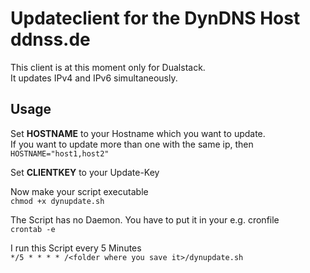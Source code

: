 # Updateclient for the DynDNS Host ddnss.de

This client is at this moment only for Dualstack. <br />
It updates IPv4 and IPv6 simultaneously.


## Usage


Set **HOSTNAME** to your Hostname which you want to update. <br />
If you want to update more than one with the same ip, then <br />
`HOSTNAME="host1,host2"`


Set **CLIENTKEY** to your Update-Key


Now make your script executable <br />
`chmod +x dynupdate.sh`


The Script has no Daemon. You have to put it in your e.g. cronfile <br />
`crontab -e`


I run this Script every 5 Minutes <br />
`*/5 * * * * /<folder where you save it>/dynupdate.sh`
